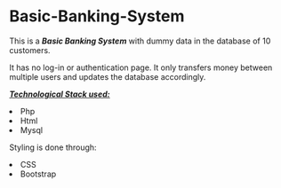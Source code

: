 # Basic-Banking-System
This is a <b><i>Basic Banking System</i></b> with dummy data in the database of 10 customers.

It has no log-in or authentication page. It only transfers money between multiple users and updates the database accordingly.

<b><i><u>Technological Stack used:</u></i></b>
    <li>Php</li>
    <li>Html</li>
    <li>Mysql</li>
    
Styling is done through:
    <li>CSS</li>
    <li>Bootstrap</li>
